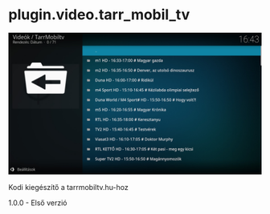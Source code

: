 # plugin.video.tarr_mobil_tv
![Logo](resources/screenshots/screenshot-2.jpg)

Kodi kiegészítő a tarrmobiltv.hu-hoz

1.0.0 - Első verzió